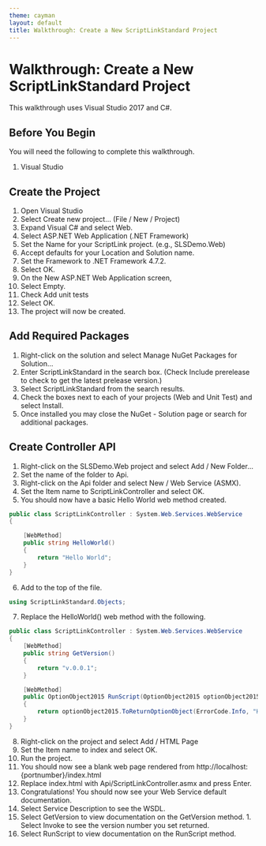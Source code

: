 ```yaml
---
theme: cayman
layout: default
title: Walkthrough: Create a New ScriptLinkStandard Project
---
```


# Walkthrough: Create a New ScriptLinkStandard Project

This walkthrough uses Visual Studio 2017 and C#.

## Before You Begin

You will need the following to complete this walkthrough.
1. Visual Studio

## Create the Project

1. Open Visual Studio
2. Select Create new project... (File / New / Project)
  1. Expand Visual C# and select Web.
  2. Select ASP.NET Web Application (.NET Framework)
  3. Set the Name for your ScriptLink project. (e.g., SLSDemo.Web)
  4. Accept defaults for your Location and Solution name.
  5. Set the Framework to .NET Framework 4.7.2.
  6. Select OK.
3. On the New ASP.NET Web Application screen,
  1. Select Empty.
  2. Check Add unit tests
  3. Select OK.
4. The project will now be created.

## Add Required Packages

1. Right-click on the solution and select Manage NuGet Packages for Solution...
2. Enter ScriptLinkStandard in the search box. (Check Include prerelease to check to get the latest prelease version.)
3. Select ScriptLinkStandard from the search results.
4. Check the boxes next to each of your projects (Web and Unit Test) and select Install.
5. Once installed you may close the NuGet - Solution page or search for additional packages.

## Create Controller API

1. Right-click on the SLSDemo.Web project and select Add / New Folder...
2. Set the name of the folder to Api.
3. Right-click on the Api folder and select New / Web Service (ASMX).
4. Set the Item name to ScriptLinkController and select OK.
5. You should now have a basic Hello World web method created.
```c#
public class ScriptLinkController : System.Web.Services.WebService
{

    [WebMethod]
    public string HelloWorld()
    {
        return "Hello World";
    }
}
```
6. Add to the top of the file.
```c#
using ScriptLinkStandard.Objects;
```
7. Replace the HelloWorld() web method with the following.
```c#
public class ScriptLinkController : System.Web.Services.WebService
{
    [WebMethod]
    public string GetVersion()
    {
        return "v.0.0.1";
    }

    [WebMethod]
    public OptionObject2015 RunScript(OptionObject2015 optionObject2015, string parameters)
    {
        return optionObject2015.ToReturnOptionObject(ErrorCode.Info, "Hello, World!");
    }
}
```
8. Right-click on the project and select Add / HTML Page
9. Set the Item name to index and select OK.
10. Run the project.
11. You should now see a blank web page rendered from http://localhost:{portnumber}/index.html
12. Replace index.html with Api/ScriptLinkController.asmx and press Enter.
13. Congratulations! You should now see your Web Service default documentation.
  1. Select Service Description to see the WSDL.
  2. Select GetVersion to view documentation on the GetVersion method.
    1. Select Invoke to see the version number you set returned.
  3. Select RunScript to view documentation on the RunScript method.
